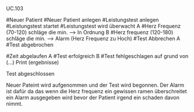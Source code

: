 UC.103

#Neuer Patient
#Neuer Patient anlegen 
#Leistungstest anlegen
#Leistungstest startet
#Leistungstest wird überwacht
 A #Herz Frequenz (70-120) schläge die min. --> In Ordnung
 B #Herz frequenz (120-180) schläge die min. --> Alarm (Herz Frequenz zu Hoch)
#Test Abbrechen
  A #Test abgebrochen

#Zeit abgelaufen
 A #Test erfolgreich
 B #Test fehlgeschlagen auf grund von (...)
Print (ergebnisse)
  
Test abgeschlossen

Neuer Pateint wird aufgenommen und der Test wird begonnen. Der Alarm ist dafür da das wenn die Herz frequenz ein gewissen ramen überschreitet ein Alarm ausgegeben wird bevor der Patient irgend ein schaden davon nimmt.
